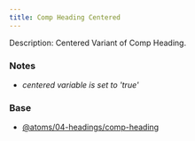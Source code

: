```yaml
---
title: Comp Heading Centered 
---
```

Description: Centered Variant of Comp Heading.

### Notes
- _centered variable is set to 'true'_

### Base
- [@atoms/04-headings/comp-heading](/?p=atoms-comp-heading)
